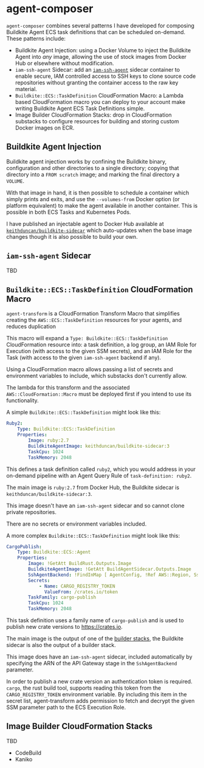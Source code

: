 # agent-composer

`agent-composer` combines several patterns I have developed for composing
Buildkite Agent ECS task definitions that can be scheduled on-demand. These
patterns include:

- Buildkite Agent Injection: using a Docker Volume to inject the Buildkite Agent
into _any_ image, allowing the use of stock images from Docker Hub or elsewhere
without modification.
- `iam-ssh-agent` Sidecar: add an [`iam-ssh-agent`](https://github.com/keithduncan/iam-ssh-agent)
sidecar container to enable secure, IAM controlled access to SSH keys to clone
source code repositories without granting the container access to the raw key
material.
- `Buildkite::ECS::TaskDefinition` CloudFormation Macro: a Lambda based
CloudFormation macro you can deploy to your account make writing Buildkite Agent
ECS Task Definitions simple.
- Image Builder CloudFormation Stacks: drop in CloudFormation substacks to
configure resources for building and storing custom Docker images on ECR.

## Buildkite Agent Injection

Buildkite agent injection works by confining the Buildkite binary, configuration
and other directories to a single directory; copying that directory into a
`FROM scratch` image; and marking the final directory a `VOLUME`.

With that image in hand, it is then possible to schedule a container which
simply prints and exits, and use the `--volumes-from` Docker option (or platform
equivalent) to make the agent available in another container. This is possible
in both ECS Tasks and Kubernetes Pods.

I have published an injectable agent to Docker Hub available at
[`keithduncan/buildkite-sidecar`](https://hub.docker.com/r/keithduncan/buildkite-sidecar)
which auto-updates when the base image changes though it is also possible to
build your own.

## `iam-ssh-agent` Sidecar

TBD

## `Buildkite::ECS::TaskDefinition` CloudFormation Macro

`agent-transform` is a CloudFormation Transform Macro that simplifies creating
the `AWS::ECS::TaskDefinition` resources for your agents, and reduces
duplication

This macro will expand a `Type: Buildkite::ECS::TaskDefinition` CloudFormation
resource into: a task definition, a log group, an IAM Role for Execution (with
access to the given SSM secrets), and an IAM Role for the Task (with access to
the given `iam-ssh-agent` backend if any).

Using a CloudFormation macro allows passing a list of secrets and environment
variables to include, which substacks don't currently allow.

The lambda for this transform and the associated `AWS::CloudFormation::Macro`
must be deployed first if you intend to use its functionality.


A simple `Buildkite::ECS::TaskDefinition` might look like this:

```yaml
Ruby2:
	Type: Buildkite::ECS::TaskDefinition
	Properties:
  		Image: ruby:2.7
  		BuildkiteAgentImage: keithduncan/buildkite-sidecar:3
  		TaskCpu: 1024
  		TaskMemory: 2048
```

This defines a task definition called `ruby2`, which you would address in your
on-demand pipeline with an Agent Query Rule of `task-definition: ruby2`.

The main image is `ruby:2.7` from Docker Hub, the Buildkite sidecar is
`keithduncan/buildkite-sidecar:3`.

This image doesn't have an `iam-ssh-agent` sidecar and so cannot clone private
repositories.

There are no secrets or environment variables included.


A more complex `Buildkite::ECS::TaskDefinition` might look like this:

```yaml
CargoPublish:
	Type: Buildkite::ECS::Agent
	Properties:
		Image: !GetAtt BuildRust.Outputs.Image
		BuildkiteAgentImage: !GetAtt BuildAgentSidecar.Outputs.Image
		SshAgentBackend: !FindInMap [ AgentConfig, !Ref AWS::Region, SshBackend ]
		Secrets:
			- Name: CARGO_REGISTRY_TOKEN
			  ValueFrom: /crates.io/token
		TaskFamily: cargo-publish
		TaskCpu: 1024
		TaskMemory: 2048
```

This task definition uses a family name of `cargo-publish` and is used to
publish new crate versions to https://crates.io.

The main image is the output of one of the [builder stacks](#builder-stacks),
the Buildkite sidecar is also the output of a builder stack.

This image does have an `iam-ssh-agent` sidecar, included automatically by
specifying the ARN of the API Gateway stage in the `SshAgentBackend` parameter.

In order to publish a new crate version an authentication token is required.
`cargo`, the rust build tool, supports reading this token from the
`CARGO_REGISTRY_TOKEN` environment variable. By including this item in the
secret list, agent-transform adds permission to fetch and decrypt the given SSM
parameter path to the ECS Execution Role.

## Image Builder CloudFormation Stacks

TBD

- CodeBuild
- Kaniko
